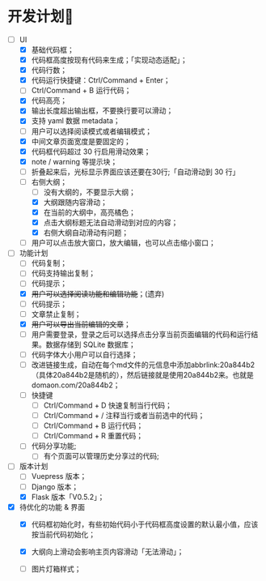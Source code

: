 # 开发计划🧾

- [ ] UI
  - [x] 基础代码框；
  - [x] 代码框高度按现有代码来生成；「实现动态适配」；
  - [x] 代码行数；
  - [x] 代码运行快捷键：Ctrl/Command + Enter；
  - [ ] Ctrl/Command + B 运行代码；
  - [x] 代码高亮；
  - [x] 输出长度超出输出框，不要换行要可以滑动；
  - [x] 支持 yaml 数据 metadata；
  - [ ] 用户可以选择阅读模式或者编辑模式；
  - [x] 中间文章页面宽度是要固定的；
  - [x] 代码框代码超过 30 行启用滑动效果；
  - [x] note / warning 等提示块；
  - [ ] 折叠起来后，光标显示界面应该还要在30行;「自动滑动到 30 行」
  - [ ] 右侧大纲；
    - [ ] 没有大纲的，不要显示大纲；
    - [x] 大纲跟随内容滑动；
    - [x] 在当前的大纲中，高亮橘色；
    - [x] 点击大纲标题无法自动滑动到对应的内容；
    - [x] 右侧大纲自动滑动有问题；
  - [ ] 用户可以点击放大窗口，放大编辑，也可以点击缩小窗口；
- [ ] 功能计划
  - [ ] 代码复制；
  - [ ] 代码支持输出复制；
  - [ ] 代码提示；
  - [x] ~~用户可以选择阅读功能和编辑功能~~；(遗弃)
  - [ ] 代码提示；
  - [ ] 文章禁止复制；
  - [x] ~~用户可以导出当前编辑的文章~~；
  - [ ] 用户需要登录，登录之后可以选择点击分享当前页面编辑的代码和运行结果。数据存储到 SQLite 数据库；
  - [ ] 代码字体大小用户可以自行选择；
  - [ ] 改进链接生成，自动在每个md文件的元信息中添加abbrlink:20a844b2（具体20a844b2是随机的），然后链接就是使用20a844b2来。也就是domaon.com/20a844b2；
  - [ ] 快捷键
    - [ ] Ctrl/Command + D 快速复制当行代码；
    - [ ] Ctrl/Command + / 注释当行或者当前选中的代码；
    - [ ] Ctrl/Command + B 运行代码；
    - [ ] Ctrl/Command + R 重置代码；
  - [ ] 代码分享功能;
    - [ ] 有个页面可以管理历史分享过的代码;
- [ ] 版本计划
  - [ ] Vuepress 版本；
  - [ ] Django 版本；
  - [x] Flask 版本「V0.5.2」；
- [x] 待优化的功能 & 界面
  - [x] 代码框初始化时，有些初始代码小于代码框高度设置的默认最小值，应该按当前代码初始化；
  - [x] 大纲向上滑动会影响主页内容滑动「无法滑动」；
  - [ ] 图片灯箱样式；

